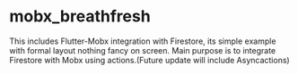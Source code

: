# mobx_breathfresh

This includes Flutter-Mobx integration with Firestore, its simple example with formal layout nothing fancy on screen. Main purpose is to integrate Firestore with Mobx using actions.(Future update will include Asyncactions)

